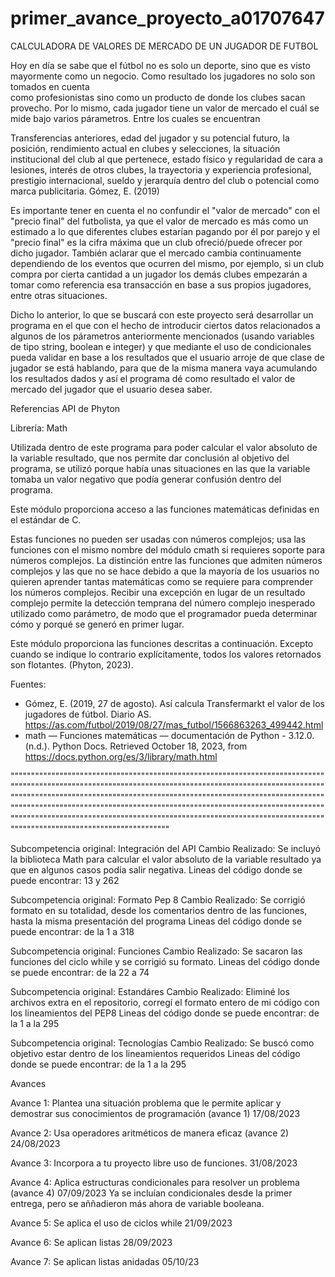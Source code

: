 # primer_avance_proyecto_a01707647
CALCULADORA DE VALORES DE MERCADO DE UN JUGADOR DE FUTBOL

 Hoy en día se sabe que el fútbol no es solo un deporte, sino que es visto mayormente como un negocio. Como resultado los jugadores no solo son tomados en cuenta  
 como profesionistas sino como un producto de donde los clubes sacan provecho. Por lo mismo, cada jugador tiene un valor de mercado el cuál se 
 mide bajo varios párametros. Entre los cuales se encuentran 

Transferencias anteriores, edad del jugador y su potencial futuro, la posición, rendimiento actual en clubes y selecciones, la situación institucional del club al que pertenece, estado físico y regularidad de cara a lesiones, interés de otros clubes, la trayectoria y experiencia profesional, prestigio internacional, sueldo y jerarquía dentro del club o potencial como marca publicitaria. Gómez, E. (2019)

Es importante tener en cuenta el no confundir el "valor de mercado" con el "precio final" del futbolista, ya que el valor de mercado es más como un estimado a 
lo que diferentes clubes estarían pagando por él por parejo y el "precio final" es la cifra máxima que un club ofreció/puede ofrecer por dicho jugador. También aclarar que el mercado cambia continuamente dependiendo de los eventos que ocurren del mismo, por ejemplo, si un club compra por cierta cantidad a un jugador los demás clubes empezarán a tomar como referencia esa transacción en base a sus propios jugadores, entre otras situaciones.

Dicho lo anterior, lo que se buscará con este proyecto será desarrollar un programa en el que con el hecho de introducir ciertos datos relacionados a algunos de los párametros anteriormente mencionados (usando variables de tipo string, boolean e integer) y que mediante el uso de condicionales pueda validar en base a los resultados que el usuario arroje de que clase de jugador se está hablando, para que de la misma manera vaya acumulando los resultados dados y así el programa dé como resultado el valor de mercado del jugador que el usuario desea saber.

Referencias API de Phyton

Librería: Math

Utilizada dentro de este programa para poder calcular el valor absoluto de la variable resultado, que nos permite dar conclusión al objetivo del programa, se utilizó porque había unas situaciones en las que la variable tomaba un valor negativo que podía generar confusión dentro del programa.

Este módulo proporciona acceso a las funciones matemáticas definidas en el estándar de C.

Estas funciones no pueden ser usadas con números complejos; usa las funciones con el mismo nombre del módulo cmath si requieres soporte para números complejos. La distinción entre las funciones que admiten números complejos y las que no se hace debido a que la mayoría de los usuarios no quieren aprender tantas matemáticas como se requiere para comprender los números complejos. Recibir una excepción en lugar de un resultado complejo permite la detección temprana del número complejo inesperado utilizado como parámetro, de modo que el programador pueda determinar cómo y porqué se generó en primer lugar.

Este módulo proporciona las funciones descritas a continuación. Excepto cuando se indique lo contrario explícitamente, todos los valores retornados son flotantes. (Phyton, 2023).

Fuentes:
- Gómez, E. (2019, 27 de agosto). Así calcula Transfermarkt el valor de los jugadores de fútbol. Diario AS. https://as.com/futbol/2019/08/27/mas_futbol/1566863263_499442.html
- math — Funciones matemáticas — documentación de Python - 3.12.0. (n.d.). Python Docs. Retrieved October 18, 2023, from https://docs.python.org/es/3/library/math.html

""""""""""""""""""""""""""""""""""""""""""""""""""""""""""""""""""""""""""""""""""""""""""""""""""""""""""""""""""""""""""""""""""""""""""""""""""""""""""""""""""""""""""""""""""""""""""""""""""""""""""""""""""""""""""""""""""""""""""""""""""""""""""""""""""""""""""""""""""""""""""""""""""""""""""""""""""""""""""""""""""""""""""""""""""""""""""""""""""""""""""""""""""""""""""""""""""""""""""""""""""""""""""""""""""""""""

Subcompetencia original:
Integración del API
Cambio Realizado:
Se incluyó la biblioteca Math para calcular el valor absoluto de la variable resultado ya que en algunos casos podía salir negativa.
Lineas del código donde se puede encontrar: 13 y 262

Subcompetencia original:
Formato Pep 8
Cambio Realizado:
Se corrigió formato en su totalidad, desde los comentarios dentro de las funciones, hasta la misma presentación del programa
Lineas del código donde se puede encontrar: de la 1 a 318

Subcompetencia original:
Funciones
Cambio Realizado:
Se sacaron las funciones del ciclo while y se corrigió su formato.
Lineas del código donde se puede encontrar: de la 22 a 74

Subcompetencia original:
Estandáres
Cambio Realizado:
Eliminé los archivos extra en el repositorio, corregí el formato entero de mi código con los lineamientos del PEP8
Lineas del código donde se puede encontrar: de la 1 a la 295

Subcompetencia original:
Tecnologías
Cambio Realizado:
Se buscó como objetivo estar dentro de los lineamientos requeridos
Lineas del código donde se puede encontrar: de la 1 a la 295

Avances

Avance 1: Plantea una situación problema que le permite aplicar y demostrar sus conocimientos de programación (avance 1) 17/08/2023

Avance 2: Usa operadores aritméticos de manera eficaz (avance 2) 24/08/2023

Avance 3: Incorpora a tu proyecto libre uso de funciones. 31/08/2023

Avance 4: Aplica estructuras condicionales para resolver un problema (avance 4) 07/09/2023
Ya se incluían condicionales desde la primer entrega, pero se aññadieron más ahora de variable booleana.

Avance 5: Se aplica el uso de ciclos while 21/09/2023

Avance 6: Se aplican listas 28/09/2023

Avance 7: Se aplican listas anidadas 05/10/23
